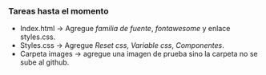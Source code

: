 ### Tareas hasta el momento

* Index.html -> Agregue *familia de fuente*, *fontawesome* y enlace styles.css.
* Styles.css -> Agregue *Reset css*, *Variable css*, *Componentes*.
* Carpeta images -> agregue una imagen de prueba sino la carpeta no se sube al github.